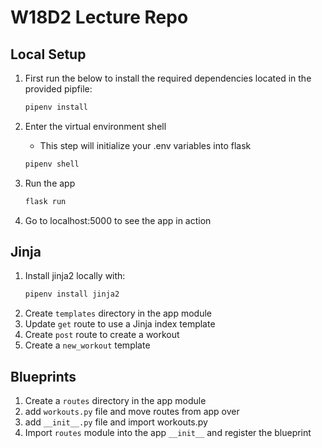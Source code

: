 # W18D2 Lecture Repo

## Local Setup

1. First run the below to install the required dependencies located in the provided pipfile:

   ```bash
   pipenv install
   ```

2. Enter the virtual environment shell

   - This step will initialize your .env variables into flask

   ```bash
   pipenv shell
   ```

3. Run the app

   ```bash
   flask run
   ```

4. Go to localhost:5000 to see the app in action

## Jinja

1. Install jinja2 locally with:
   ```bash
   pipenv install jinja2
   ```
2. Create `templates` directory in the app module
3. Update `get` route to use a Jinja index template
4. Create `post` route to create a workout
5. Create a `new_workout` template

## Blueprints

1. Create a `routes` directory in the app module
2. add `workouts.py` file and move routes from app over
3. add `__init__.py` file and import workouts.py
4. Import `routes` module into the app `__init__` and register the blueprint
